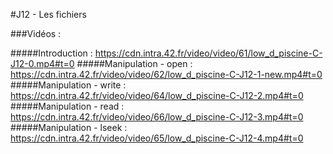 #J12 - Les fichiers

###Vidéos :

#####Introduction :
https://cdn.intra.42.fr/video/video/61/low_d_piscine-C-J12-0.mp4#t=0
#####Manipulation - open :
https://cdn.intra.42.fr/video/video/62/low_d_piscine-C-J12-1-new.mp4#t=0
#####Manipulation - write :
https://cdn.intra.42.fr/video/video/64/low_d_piscine-C-J12-2.mp4#t=0
#####Manipulation - read :
https://cdn.intra.42.fr/video/video/66/low_d_piscine-C-J12-3.mp4#t=0
#####Manipulation - lseek :
https://cdn.intra.42.fr/video/video/65/low_d_piscine-C-J12-4.mp4#t=0
